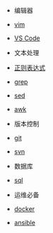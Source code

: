 <!-- - [Overview](essential_tools_series/overview.md) -->

- 编辑器

- [vim](essential_tools_series/vim/vim_content.md)

- [VS Code](essential_tools_series/vscode/vscode_content.md)

- 文本处理

- [正则表达式](essential_tools_series/regular_expression/regular_expression_content.md)

- [grep](essential_tools_series/grep/grep_content.md)

- [sed](essential_tools_series/sed/sed_content.md)

- [awk](essential_tools_series/awk/awk_content.md)

- 版本控制

- [git](essential_tools_series/git/git_content.md)

- [svn](essential_tools_series/svn/svn_content.md)

- 数据库

- [sql](essential_tools_series/sql/sql_content.md)

- 运维必备

- [docker](essential_tools_series/docker/docker_content.md)

- [ansible](essential_tools_series/ansible/ansible_content.md)

